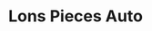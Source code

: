 ---
title: "Lons Pieces Auto"
url: /messia-sur-sorne/lons-pieces-auto/
shop: réparation de voitures
---